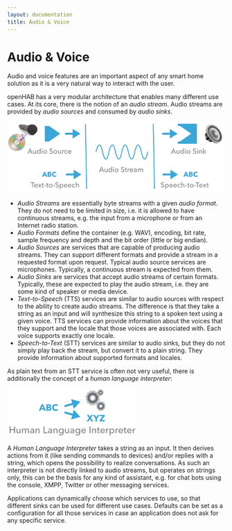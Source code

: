 ```yaml
---
layout: documentation
title: Audio & Voice
---
```


# Audio & Voice

Audio and voice features are an important aspect of any smart home solution as it is a very natural way to interact with the user.

openHAB has a very modular architecture that enables many different use cases.
At its core, there is the notion of an _audio stream_.
Audio streams are provided by _audio sources_ and consumed by _audio sinks_.

![audio](images/audio.png)

- _Audio Streams_ are essentially byte streams with a given _audio format_.
  They do not need to be limited in size, i.e. it is allowed to have continuous streams, e.g. the input from a microphone or from an Internet radio station.
- _Audio Formats_ define the container (e.g. WAV), encoding, bit rate, sample frequency and depth and the bit order (little or big endian).
- _Audio Sources_ are services that are capable of producing audio streams.
  They can support different formats and provide a stream in a requested format upon request.
  Typical audio source services are microphones. Typically, a continuous stream is expected from them.
- _Audio Sinks_ are services that accept audio streams of certain formats.
  Typically, these are expected to play the audio stream, i.e. they are some kind of speaker or media device.
- _Text-to-Speech_ (TTS) services are similar to audio sources with respect to the ability to create audio streams.
  The difference is that they take a string as an input and will synthesize this string to a spoken text using a given voice.
  TTS services can provide information about the voices that they support and the locale that those voices are associated with.
  Each voice supports exactly one locale.
- _Speech-to-Text_ (STT) services are similar to audio sinks, but they do not simply play back the stream, but convert it to a plain string.
  They provide information about supported formats and locales.

As plain text from an STT service is often not very useful, there is additionally the concept of a _human language interpreter_:

![hli](images/hli.png)

A _Human Language Interpreter_ takes a string as an input.
It then derives actions from it (like sending commands to devices) and/or replies with a string, which opens the possibility to realize conversations.
As such an interpreter is not directly linked to audio streams, but operates on strings only, this can be the basis for any kind of assistant, e.g. for chat bots using the console, XMPP, Twitter or other messaging services.

Applications can dynamically choose which services to use, so that different sinks can be used for different use cases.
Defaults can be set as a configuration for all those services in case an application does not ask for any specific service.

